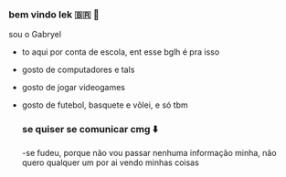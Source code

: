 ### bem vindo lek 🇧🇷 🍞

sou o Gabryel

- to aqui por conta de escola, ent esse bglh é pra isso
- gosto de computadores e tals
- gosto de jogar videogames
- gosto de futebol, basquete e vôlei, e só tbm

  ### se quiser se comunicar cmg ⬇️

  -se fudeu, porque não vou passar nenhuma informação minha, não quero qualquer um  por ai vendo minhas coisas
